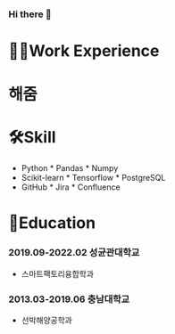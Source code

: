 ### Hi there 👋
# 🧑‍💻Work Experience
# 해줌
###

# 🛠Skill
* Python * Pandas * Numpy
* Scikit-learn * Tensorflow * PostgreSQL
* GitHub * Jira * Confluence   
# :school:Education
### 2019.09-2022.02 성균관대학교   
* 스마트팩토리융합학과
### 2013.03-2019.06 충남대학교   
* 선박해양공학과   

<!--
**ryukkt62/ryukkt62** is a ✨ _special_ ✨ repository because its `README.md` (this file) appears on your GitHub profile.

Here are some ideas to get you started:

- 🔭 I’m currently working on ...
- 🌱 I’m currently learning ...
- 👯 I’m looking to collaborate on ...
- 🤔 I’m looking for help with ...
- 💬 Ask me about ...
- 📫 How to reach me: ...
- 😄 Pronouns: ...
- ⚡ Fun fact: ...
-->
